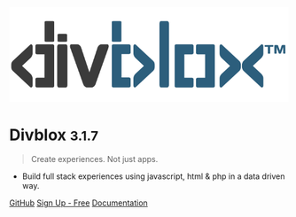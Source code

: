 <!-- _coverpage.md -->

![logo](_media/divblox-logo-1.png)

# Divblox <small>3.1.7</small>

> Create experiences. Not just apps.

- Build full stack experiences using javascript, html & php in a data driven way.

[GitHub](https://github.com/Divblox/Divblox/)
[Sign Up - Free](https://basecamp.Divblox.com/?view=register)
[Documentation](#what-is-Divblox)

